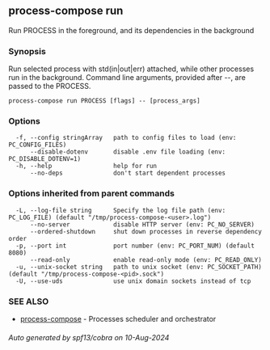 ## process-compose run

Run PROCESS in the foreground, and its dependencies in the background

### Synopsis

Run selected process with std(in|out|err) attached, while other processes run in the background.
Command line arguments, provided after --, are passed to the PROCESS.

```
process-compose run PROCESS [flags] -- [process_args]
```

### Options

```
  -f, --config stringArray   path to config files to load (env: PC_CONFIG_FILES)
      --disable-dotenv       disable .env file loading (env: PC_DISABLE_DOTENV=1)
  -h, --help                 help for run
      --no-deps              don't start dependent processes
```

### Options inherited from parent commands

```
  -L, --log-file string      Specify the log file path (env: PC_LOG_FILE) (default "/tmp/process-compose-<user>.log")
      --no-server            disable HTTP server (env: PC_NO_SERVER)
      --ordered-shutdown     shut down processes in reverse dependency order
  -p, --port int             port number (env: PC_PORT_NUM) (default 8080)
      --read-only            enable read-only mode (env: PC_READ_ONLY)
  -u, --unix-socket string   path to unix socket (env: PC_SOCKET_PATH) (default "/tmp/process-compose-<pid>.sock")
  -U, --use-uds              use unix domain sockets instead of tcp
```

### SEE ALSO

* [process-compose](process-compose.md)	 - Processes scheduler and orchestrator

###### Auto generated by spf13/cobra on 10-Aug-2024
